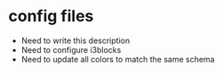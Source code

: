 # config files

* Need to write this description
* Need to configure i3blocks
* Need to update all colors to match the same schema

